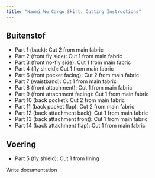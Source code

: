 ```yaml
---
title: "Naomi Wu Cargo Skirt: Cutting Instructions"
---
```


## Buitenstof

- Part 1 (back): Cut 2 from main fabric
- Part 2 (front fly side): Cut 1 from main fabric
- Part 3 (front no-fly side): Cut 1 from main fabric
- Part 4 (fly shield): Cut 1 from main fabric
- Part 6 (front pocket facing): Cut 2 from main fabric
- Part 7 (waistband): Cut 1 from main fabric
- Part 8 (front attachment): Cut 1 from main fabric
- Part 9 (front attachment facing): Cut 1 from main fabric
- Part 10 (back pocket): Cut 2 from main fabric
- Part 11 (back pocket flap): Cut 2 from main fabric
- Part 12 (back attachment back): Cut 1 from main fabric
- Part 13 (back attachment front): Cut 1 from main fabric
- Part 14 (back attachment flap): Cut 1 from main fabric

## Voering

- Part 5 (fly shield): Cut 1 from lining

<Fixme compact>Write documentation</Fixme>

